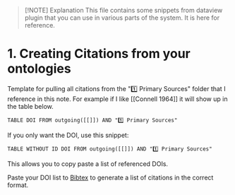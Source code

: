 
> [!NOTE] Explanation
> This file contains some snippets from dataview plugin that you can use in various parts of the system. It is here for reference. 


# 1. Creating Citations from your ontologies

Template for pulling all citations from the "1️⃣ Primary Sources" folder that I reference in this note. For example if I like [[Connell 1964]] it will show up in the table below. 

```dataview
TABLE DOI FROM outgoing([[]]) AND "1️⃣ Primary Sources"
```
If you only want the DOI, use this snippet:

```dataview
TABLE WITHOUT ID DOI FROM outgoing([[]]) AND "1️⃣ Primary Sources"
```
This allows you to copy paste a list of referenced DOIs. 

Paste your DOI list to [Bibtex](https://www.bibtex.com/c/doi-to-bibtex-converter/)  to generate a list of citations in the correct format. 


